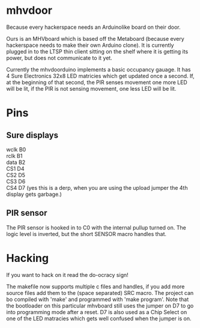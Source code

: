 mhvdoor
=======

Because every hackerspace needs an Arduinolike board on their door.

Ours is an MHVboard which is based off the Metaboard (because every
hackerspace needs to make their own Arduino clone). It is currently plugged
in to the LTSP thin client sitting on the shelf where it is getting its
power, but does not communicate to it yet.

Currently the mhvdoorduino implements a basic occupancy gauage. It has 4
Sure Electronics 32x8 LED matricies which get updated once a second. If, at
the beginning of that second, the PIR senses movement one more LED will be
lit, if the PIR is not sensing movement, one less LED will be lit.

Pins
====
Sure displays
-------------
wclk B0  
rclk B1  
data B2  
CS1  D4  
CS2  D5  
CS3  D6  
CS4  D7 (yes this is a derp, when you are using the upload jumper the 4th
display gets garbage.)

PIR sensor
----------
The PIR sensor is hooked in to C0 with the internal pullup turned on. The
logic level is inverted, but the short SENSOR macro handles that.

Hacking
=======
If you want to hack on it read the do-ocracy sign!

The makefile now supports multiple c files and handles, if you add more 
source files add them to the (space separated) SRC macro. The project can
bo compiled with 'make' and programmed with 'make program'. Note that the
bootloader on this particular mhvboard still uses the jumper on D7 to go 
into programming mode after a reset. D7 is also used as a Chip Select on
one of the LED matracies which gets well confused when the jumper is on.
